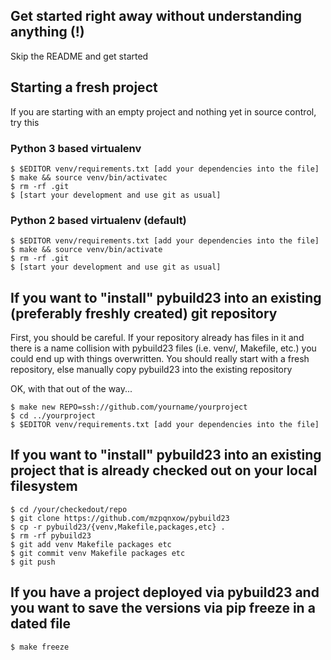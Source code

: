 ## Get started right away without understanding anything (!)

Skip the README and get started

## Starting a fresh project

If you are starting with an empty project and nothing yet in source control, try this

### Python 3 based virtualenv

```
$ $EDITOR venv/requirements.txt [add your dependencies into the file]
$ make && source venv/bin/activatec
$ rm -rf .git
$ [start your development and use git as usual]
```


### Python 2 based virtualenv (default)

```
$ $EDITOR venv/requirements.txt [add your dependencies into the file]
$ make && source venv/bin/activate
$ rm -rf .git
$ [start your development and use git as usual]
```

## If you want to "install" pybuild23 into an existing (preferably freshly created) git repository

First, you should be careful. If your repository already has files in it and there is a name collision with pybuild23 files (i.e. venv/, Makefile, etc.) you could end up with things overwritten. You should really start with a fresh repository, else manually copy pybuild23 into the existing repository

OK, with that out of the way...

```
$ make new REPO=ssh://github.com/yourname/yourproject
$ cd ../yourproject
$ $EDITOR venv/requirements.txt [add your dependencies into the file]
```

## If you want to "install" pybuild23 into an existing project that is already checked out on your local filesystem

```
$ cd /your/checkedout/repo
$ git clone https://github.com/mzpqnxow/pybuild23
$ cp -r pybuild23/{venv,Makefile,packages,etc} .
$ rm -rf pybuild23
$ git add venv Makefile packages etc
$ git commit venv Makefile packages etc
$ git push
``` 

## If you have a project deployed via pybuild23 and you want to save the versions via pip freeze in a dated file

```
$ make freeze
```